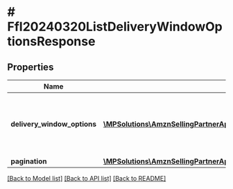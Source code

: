 # # FfI20240320ListDeliveryWindowOptionsResponse

## Properties

Name | Type | Description | Notes
------------ | ------------- | ------------- | -------------
**delivery_window_options** | [**\MPSolutions\AmznSellingPartnerApi\Models\FulfillmentInbound20240320\FfI20240320DeliveryWindowOption[]**](FfI20240320DeliveryWindowOption.md) | Delivery window options generated for the placement option. |
**pagination** | [**\MPSolutions\AmznSellingPartnerApi\Models\FulfillmentInbound20240320\FfI20240320Pagination**](FfI20240320Pagination.md) |  | [optional]

[[Back to Model list]](../../README.md#models) [[Back to API list]](../../README.md#endpoints) [[Back to README]](../../README.md)
